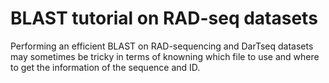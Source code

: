 # BLAST tutorial on RAD-seq datasets

Performing an efficient BLAST on RAD-sequencing and DarTseq datasets may sometimes be tricky in terms of knowning which file to use and where to get the information of the sequence and ID.

